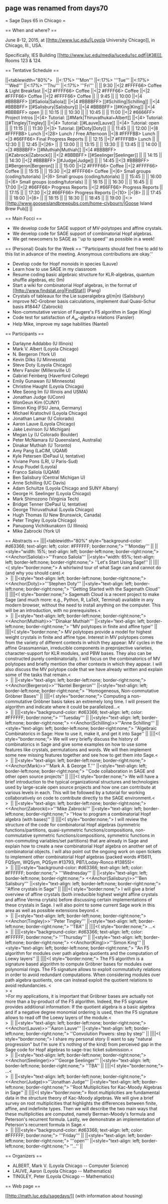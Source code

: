 ## page was renamed from days70
= Sage Days 65 in Chicago =

== When and where? ==

June 8-12, 2015, at [[http://www.luc.edu/|Loyola University Chicago]], in Chicago, Ill., USA.

Specifically, IES Building [[http://www.luc.edu/media/lucedu/lsc.pdf|(#38)]], Rooms 123 & 124.


== Tentative Schedule ==

||<tablewidth="80%"> &nbsp; ||<:17%> '''Mon''' ||<:17%> '''Tue''' ||<:17%> '''Wed''' ||<:17%> '''Thu''' ||<:17%> '''Fri''' ||
|| 9:30 ||<|2 #FFFF66> Coffee & Light Breakfast ||<|2 #FFFF66> Coffee ||<|2 #FFFF66> Coffee ||<|2 #FFFF66> Coffee ||<|2 #FFFF66> Coffee ||
|| 9:45 ||
|| 10:00 ||<|4 #BBBBFF> [[#Saliola|Saliola]] ||<|4 #BBBBFF> [[#Schilling|Schilling]] ||<|4 #BBBBFF> [[#Salisbury|Salisbury]] ||<|4 #BBBBFF> [[#King|King]] ||<|4 #BBBBFF> open ||
|| 10:15 ||
|| 10:30 ||
|| 10:45 ||
|| 11:00 ||<|2 #6666FF> Project Intros ||<|4> Tutorial: [[#Mark|Thiruvathukal+Albert]] ||<|4> Tutorial: [[#Tingley|Tingley]] ||<|4> Tutorial: [[#Lauve|Lauve]] ||<|4> Tutorial: open ||
|| 11:15 ||
|| 11:30 ||<|3> Tutorial: [[#Doty|Doty]] ||
|| 11:45 ||
|| 12:00 ||<|8 #FFFFBB> Lunch ||<|28> Lunch / Free Afternoon ||<|8 #FFFFBB> Lunch ||<|3 #66FF66> Final Progress Reports ||
|| 12:15 ||<|7 #FFFFBB> Lunch ||
|| 12:30 ||
|| 12:45 ||<|26>  ||
|| 13:00 ||
|| 13:15 ||
|| 13:30 ||
|| 13:45 ||
|| 14:00 ||<|3 #BBBBFF> [[#Muthiah|Muthiah]] ||<|4 #BBBBFF> [[#Zabrocki|Zabrocki]] ||<|2 #BBBBFF> [[#Seelinger|Seelinger]] ||
|| 14:15 ||
|| 14:30 ||<|2 #BBBBFF> [[#Judge|Judge]] ||
|| 14:45 ||<|3 #BBBBFF> [[#Bergeron|Bergeron]] ||
|| 15:00 ||<|2 #FFFF66> Coffee ||<|2 #FFFF66> Coffee ||
|| 15:15 ||
|| 15:30 ||<|2 #FFFF66> Coffee ||<|6> Small groups (coding/tutorials) ||<|6> Small groups (coding/tutorials) ||
|| 15:45 ||
|| 16:00 ||<|6> Small groups (coding/tutorials) ||
|| 16:15 ||
|| 16:30 ||
|| 16:45 ||
|| 17:00 ||<|2 #66FF66> Progress Reports ||<|2 #66FF66> Progress Reports ||
|| 17:15 ||
|| 17:30 ||<|2 #66FF66> Progress Reports ||<|10>  ||<|8>  ||
|| 17:45 ||
|| 18:00 ||<|8>  ||
|| 18:15 ||
|| 18:30 ||
|| 18:45 ||
|| 19:00 ||<:> [[http://www.gooseislandbrewpubs.com/home-clybourn/|Goose Island Brew Pub]] ||


== Main Focci ==
 * We develop code for SAGE support of MV-polytopes and affine crystals.
 * We develop code for SAGE support of combinatorial Hopf algebras.
 * We get newcomers to SAGE as ''up to speed'' as possible in a week! 

== (Personal) Goals for the Week ==
''Participants should feel free to add to this list in advance of the meeting. Anonymous contributions are okay.''

 * Develop code for Hopf monoids in species (Lauve) 
 * Learn how to use SAGE in my classroom 
 * Resume coding basic algebraic structure for KLR-algebras, quantum shuffle algebras, etc (Im) 
 * Start a wiki for combinatorial Hopf algebras, in the format of [[http://www.findstat.org|FindStat]] (Pang)
 * Crystals of tableaux for the Lie superalgebra gl(m|n) (Salisbury)
 * improve NC-Grobner basis calculations, implement dual Quasi-Schur basis #18447 (Zabrocki)
 * Non-commutative version of Faugere's F5 algorithm in Sage (King)
 * Code test for satisfaction of $A_\infty$-algebra relations (Fansler)
 * Help Mike, improve my sage habilities (Nantel) 


== Participants ==
 * Darlayne Addabbo (U Illinois)
 * Mark V. Albert (Loyola Chicago)
 * N. Bergeron (York U)
 * Kevin Dilks (U Minnesota)
 * Steve Doty (Loyola Chicago)
 * Merv Fansler (Millersville U)
 * Gabriel Feinberg (Haverford College)
 * Emily Gunawan (U Minnesota)
 * Christine Haught (Loyola Chicago)
 * Mee Seong Im (U Illinois and USMA)
 * Jonathan Judge (UConn)
 * WonGeun Kim (CUNY)
 * Simon King (FSU Jena, Germany)
 * Michael Kratochvil (Loyola Chicago)
 * Jonathan Lamar (U Colorado)
 * Aaron Lauve (Loyola Chicago)
 * Jake Levinson (U Michigan)
 * Megan Ly (U Colorado Boulder)
 * Peter McNamara (U Queensland, Australia)
 * Dinakar Muthiah (U Toronto)
 * Amy Pang (LaCIM, UQAM)
 * Kyle Petersen (DePaul U, tentative)
 * Viviane Pons (LRI, U Paris-Sud)
 * Anup Poudel (Loyola)
 * Franco Saliola (UQAM)
 * Ben Salisbury (Central Michigan U)
 * Anne Schilling (UC Davis)
 * Adam Schultze (Loyola Chicago and SUNY Albany) 
 * George H. Seelinger (Loyola Chicago)
 * Mark Shimozono (Virginia Tech)
 * Bridget Tenner (DePaul U, tentative)
 * George Thiruvathukal (Loyola Chicago)
 * Hugh Thomas (U New Brunswick, Canada)
 * Peter Tingley (Loyola Chicago)
 * Panupong Vichitkunakorn (U Illinois)
 * Mike Zabrocki (York U)


== Abstracts ==
||||<tablewidth="80%" style="background-color: #d63366; text-align: left; color: #FFFFFF; border:none;"> '''Monday''' ||
||<style="width: 15%; text-align: left; border-left:none; border-right:none;"> <<Anchor(Saliola)>>'''Franco Saliola''' ||<style="width: 65%; text-align: left;  border-left:none; border-right:none;"> ''Let's Start Using Sage!'' ||
||||<( style="border:none;"> A whirlwind tour of what Sage can and cannot do (and why you should care).<<BR>>&nbsp; ||
||<style="text-align: left;  border-left:none; border-right:none;"> <<Anchor(Doty)>>'''Stephen Doty''' ||<style="text-align: left;  border-left:none; border-right:none;"> ''Getting Started with the Sagemath Cloud'' ||
||||<( style="border:none;"> Sagemath Cloud is a recent project to make Sage (and much more: e.g., Python, R, LaTeX, Terminal) available in any modern browser, without the need to install anything on the computer. This will be an introduction, with no prerequisites.<<BR>>&nbsp; ||
||<style="text-align: left;  border-left:none; border-right:none;"> <<Anchor(Muthiah)>>'''Dinakar Muthiah''' ||<style="text-align: left;  border-left:none; border-right:none;"> ''MV polytopes in finite and affine type'' ||
||||<( style="border:none;"> MV polytopes provide a model for highest weight crystals in finite and affine type. Interest in MV polytopes comes from the variety of different contexts in which they appear: MV cycles in the affine Grassmannian, irreducible components in preprojective varieties, character-support for KLR modules, and PBW bases. They also can be constructed purely combinatorially. I will focus on the combinatorics of MV polytopes and briefly mention the other contexts in which they appear. I will also discuss the MV polytope code that we have already written and explain some of the tasks that remain.<<BR>>&nbsp; ||
||<style="text-align: left;  border-left:none; border-right:none;"> <<Anchor(Bergeron)>>'''Nantel Bergeron''' ||<style="text-align: left;  border-left:none; border-right:none;"> ''Homogeneous, Non-commutative Gröbner Bases'' ||
||||<( style="border:none;"> Computing a non-commutative Gröbner basis takes an extremely long time. I will present the algorithm and indicate where it could be parallelized...<<BR>>&nbsp; ||
||||<style="background-color: #d63366; text-align: left; color: #FFFFFF; border:none;"> '''Tuesday''' ||
||<style="text-align: left;  border-left:none; border-right:none;"> <<Anchor(Schilling)>>'''Anne Schilling''' ||<style="text-align: left;  border-left:none; border-right:none;"> ''Algebraic Combinatorics in Sage: How to use it, make it, and get it into Sage'' ||
||||<( style="border:none;"> We will very briefly discuss the history of combinatorics in Sage and give some examples on how to use some features like crystals, permutations and words. We will then implement some new missing features together and see how to get them into Sage.<<BR>>&nbsp; ||
||<style="text-align: left;  border-left:none; border-right:none;"> <<Anchor(Mark)>>'''Mark A. & George T.''' ||<style="text-align: left;  border-left:none; border-right:none;"> ''Code collaboration in SAGE and other open source projects'' ||
||||<( style="border:none;"> We will have a brief introduction to the typical organizational structures and technologies used by large-scale open source projects and how one can contribute at various levels in each. This will be followed by a tutorial for working collaboratively on code to contribute directly to the SAGE environment.<<BR>>&nbsp; ||
||<style="text-align: left;  border-left:none; border-right:none;"> <<Anchor(Zabrocki)>>'''Mike Zabrocki''' ||<style="text-align: left;  border-left:none; border-right:none;"> ''How to program a combinatorial Hopf algebra (with bases)'' ||
||||<( style="border:none;"> I will review the structure of the code for combinatorial Hopf algebras (symmetric functions/partitions, quasi-symmetric functions/compositions, non-commutative symmetric functions/compositions, symmetric functions in non-commuting variables/set partitions) that are already in Sage and explain how to create a new combinatorial Hopf algebra on another set of combinatorial objects.  I will also point out the ongoing work on open tickets to implement other combinatorial Hopf algebras (packed words #15611, FQSym, WQSym, PQSym #13793, PBT/Loday-Ronco #13855)<<BR>>&nbsp; ||
||||<style="background-color: #d63366; text-align: left; color: #FFFFFF; border:none;"> '''Wednesday''' ||
||<style="text-align: left;  border-left:none; border-right:none;"> <<Anchor(Salisbury)>>'''Ben Salisbury''' ||<style="text-align: left;  border-left:none; border-right:none;"> ''Affine crystals in Sage'' ||
||||<( style="border:none;"> I will give a brief overview of affine crystals (both irreducible highest weight affine crystals and affine Verma crytals) before discussing certain implementations of these crystals in Sage.  I will also point to some current Sage work in this area as well as possible extensions beyond.<<BR>>&nbsp; ||
||<style="text-align: left;  border-left:none; border-right:none;"> <<Anchor(Tingley)>>'''Peter Tingley''' ||<style="text-align: left;  border-left:none; border-right:none;"> ''TBA'' ||
||||<( style="border:none;"> ...<<BR>>&nbsp; ||
||||<style="background-color: #d63366; text-align: left; color: #FFFFFF; border:none;"> '''Thursday''' ||
||<style="text-align: left;  border-left:none; border-right:none;"> <<Anchor(King)>>'''Simon King''' ||<style="text-align: left;  border-left:none; border-right:none;"> ''An F5 algorithm for modules over path algebra quotients and the computation of Loewy layers'' ||
||||<( style="border:none;"> The F5 algorithm is a signature based algorithm to compute Gröbner bases for modules over polynomial rings. The F5 signature allows to exploit commutativity relations in order to avoid redundant computations. When considering modules over path algebra quotients, one can instead exploit the quotient relations to avoid redundancies. <<BR>>&nbsp;<<BR>>For my applications, it is important that Gröbner bases are actually not more than a by-product of the F5 algorithm. Indeed, the F5 signature provides additional information: If the quotient algebra is a basic algebra and if a negative degree monomial ordering is used, then the F5 signature allows to read off the Loewy layers of the module.<<BR>>&nbsp; ||
||<style="text-align: left;  border-left:none; border-right:none;"> <<Anchor(Lauve)>>'''Aaron Lauve''' ||<style="text-align: left;  border-left:none; border-right:none;"> ''Convolution Powers: step by step'' ||
||||<( style="border:none;"> I share my personal story (I want to say "natural progression" but I'm sure it's nothing of the kind) from perceived gap in the Sage code for Hopf algebras to sage-trac ticket submission.<<BR>>&nbsp; ||
||<style="text-align: left;  border-left:none; border-right:none;"> <<Anchor(Seelinger)>>'''George Seelinger''' ||<style="text-align: left;  border-left:none; border-right:none;"> ''TBA'' ||
||||<( style="border:none;"> ...<<BR>>&nbsp; ||
||<style="text-align: left;  border-left:none; border-right:none;"> <<Anchor(Judge)>>'''Jonathan Judge''' ||<style="text-align: left;  border-left:none; border-right:none;"> ''Root Multiplicities for Kac-Moody Algebras in Sage'' ||
||||<( style="border:none;"> Root multiplicities are fundamental data in the structure theory of Kac-Moody algebras. We will give a brief survey on root multiplicities that highlights the differences between finite, affine, and indefinite types. Then we will describe the two main ways that these multiplicities are computed, namely Berman-Moody's formula and Peterson's recurrent formula. Lastly, we demonstrate an implementation of Peterson's recurrent formula in Sage.<<BR>>&nbsp; ||
||||<style="background-color: #d63366; text-align: left; color: #FFFFFF; border:none;"> '''Friday''' ||
||<style="text-align: left;  border-left:none; border-right:none;"> '''open''' ||<style="text-align: left;  border-left:none; border-right:none;"> ''...'' ||


== Organizers ==

  * ALBERT, Mark V. (Loyola Chicago -- Computer Science)
  * LAUVE, Aaron (Loyola Chicago -- Mathematics)
  * TINGLEY, Peter (Loyola Chicago -- Mathematics)

== Web page ==

[[http://math.luc.edu/sagedays/]]  (with information about housing)
